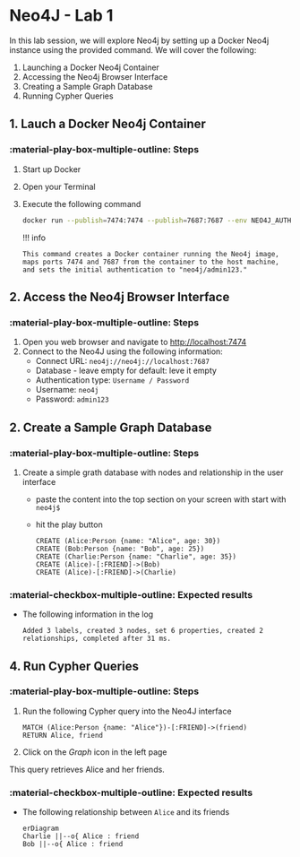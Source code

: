 # Neo4J - Lab 1

In this lab session, we will explore Neo4j by setting up a Docker Neo4j instance using the provided command. We will cover the following:

1. Launching a Docker Neo4j Container
2. Accessing the Neo4j Browser Interface
3. Creating a Sample Graph Database
4. Running Cypher Queries

## 1. Lauch a Docker Neo4j Container

### :material-play-box-multiple-outline: Steps

1.  Start up Docker
2.  Open your Terminal
3.  Execute the following command

    ```bash
    docker run --publish=7474:7474 --publish=7687:7687 --env NEO4J_AUTH=neo4j/admin123 neo4j
    ```

    !!! info

        This command creates a Docker container running the Neo4j image, maps ports 7474 and 7687 from the container to the host machine, and sets the initial authentication to "neo4j/admin123."


## 2. Access the Neo4j Browser Interface

### :material-play-box-multiple-outline: Steps

1. Open you web browser and navigate to [http://localhost:7474](http://localhost:7474)
2. Connect to the Neo4J using the following information:
    - Connect URL: `neo4j://neo4j://localhost:7687`
    - Database - leave empty for default: leve it empty
    - Authentication type: `Username / Password`
    - Username: `neo4j`
    - Password: `admin123`

## 2. Create a Sample Graph Database

### :material-play-box-multiple-outline: Steps

1. Create a simple grath database with nodes and relationship in the user interface
    - paste the content into the top section on your screen with start with `neo4j$`
    - hit the play button

        ```cypher
        CREATE (Alice:Person {name: "Alice", age: 30})
        CREATE (Bob:Person {name: "Bob", age: 25})
        CREATE (Charlie:Person {name: "Charlie", age: 35})
        CREATE (Alice)-[:FRIEND]->(Bob)
        CREATE (Alice)-[:FRIEND]->(Charlie)
        ``` 
### :material-checkbox-multiple-outline: Expected results

* The following information in the log

    ```
    Added 3 labels, created 3 nodes, set 6 properties, created 2 relationships, completed after 31 ms.
    ```

## 4. Run Cypher Queries

### :material-play-box-multiple-outline: Steps

1. Run the following Cypher query into the Neo4J interface

    ```
    MATCH (Alice:Person {name: "Alice"})-[:FRIEND]->(friend)
    RETURN Alice, friend
    ```

2. Click on the _Graph_ icon in the left page

This query retrieves Alice and her friends.


### :material-checkbox-multiple-outline: Expected results

* The following relationship between `Alice` and its friends

    ``` mermaid
    erDiagram
    Charlie ||--o{ Alice : friend
    Bob ||--o{ Alice : friend
    ```
